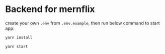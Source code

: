 # Backend for mernflix

create your own `.env` from `.env.example`, then run below command to start app:

```sh
yarn install

yarn start
```
